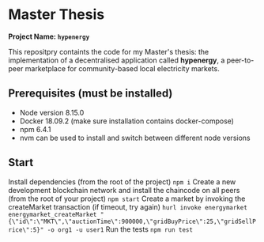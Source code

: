 # Master Thesis
**Project Name: `hypenergy`**

This repositpry containts the code for my Master's thesis: the implementation of a decentralised application called **hypenergy**, a peer-to-peer marketplace for community-based local electricity markets.

## Prerequisites (must be installed)
* Node version 8.15.0
* Docker 18.09.2 (make sure installation contains docker-compose)
* npm 6.4.1
* nvm can be used to install and switch between different node versions


## Start

Install dependencies (from the root of the project)
`npm i`
Create a new development blockchain network and install the chaincode on all peers (from the root of your project)
`npm start`
Create a market by invoking the createMarket transaction (if timeout, try again)
`hurl invoke energymarket energymarket_createMarket "{\"id\":\"MKT\",\"auctionTime\":900000,\"gridBuyPrice\":25,\"gridSellPrice\":5}" -o org1 -u user1`
Run the tests
`npm run test`

